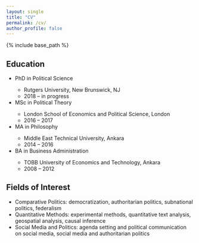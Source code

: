 ```yaml
---
layout: single
title: "CV"
permalink: /cv/
author_profile: false
---
```


{% include base_path %}

## Education
<ul>
 <li>PhD in Political Science</li>
   <ul>
	 		<li>Rutgers University, New Brunswick, NJ </li>
		  <li>2018 – in progress </li>
	 </ul>
 <li>MSc in Political Theory</li>
   <ul>
	 		<li>London School of Economics and Political Science, London </li>
		  <li>2016 – 2017</li>
	 </ul>
 <li>MA in Philosophy</li>
   <ul>
	 		<li>Middle East Technical University, Ankara </li>
		  <li>2014 – 2016</li>
	 </ul>
 <li>BA in Business Administration </li>
   <ul>
	 		<li>TOBB University of Economics and Technology, Ankara </li>
		  <li>2008 – 2012</li>
	 </ul>
</ul>

## Fields of Interest
* Comparative Politics: democratization, authoritarian politics, subnational politics, federalism
* Quantitative Methods: experimental methods, quantitative text analysis, geospatial analysis, causal inference
* Social Media and Politics: agenda setting and political communication on social media, social media and authoritarian politics 

<br /> <br /> <br /> <br /> 